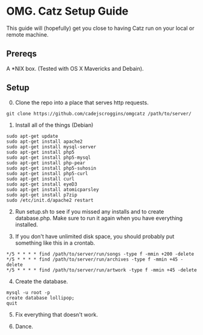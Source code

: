 OMG. Catz Setup Guide
=====================

This guide will (hopefully) get you close to having Catz run on your local or remote machine.

Prereqs
-------

A *NIX box. (Tested with OS X Mavericks and Debain).

Setup
-----

0. Clone the repo into a place that serves http requests.

```
git clone https://github.com/cadejscroggins/omgcatz /path/to/server/
```

1. Install all of the things (Debian)

```
sudo apt-get update
sudo apt-get install apache2
sudo apt-get install mysql-server
sudo apt-get install php5
sudo apt-get install php5-mysql
sudo apt-get install php-pear
sudo apt-get install php5-suhosin
sudo apt-get install php5-curl
sudo apt-get install curl
sudo apt-get install eyeD3
sudo apt-get install atomicparsley
sudo apt-get install p7zip
sudo /etc/init.d/apache2 restart
```

2. Run setup.sh to see if you missed any installs and to create database.php. Make sure to run it again when you have everything installed.

3. If you don't have unlimited disk space, you should probably put something like this in a crontab.

```
*/5 * * * * find /path/to/server/run/songs -type f -mmin +200 -delete
*/5 * * * * find /path/to/server/run/archives -type f -mmin +45 -delete
*/5 * * * * find /path/to/server/run/artwork -type f -mmin +45 -delete
```

4. Create the database.

```
mysql -u root -p
create database lollipop;
quit
```

5. Fix everything that doesn't work.

6. Dance.

